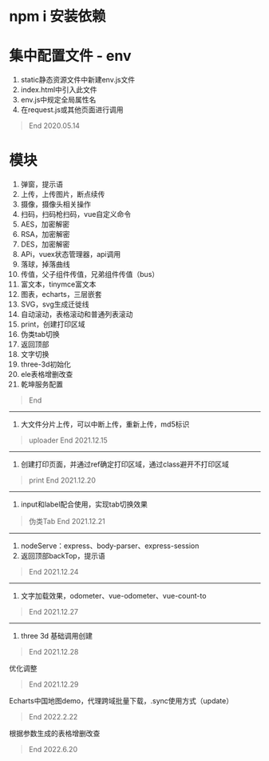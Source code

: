# npm i 安装依赖

# 集中配置文件 - env
1. static静态资源文件中新建env.js文件
2. index.html中引入此文件
3. env.js中规定全局属性名
4. 在request.js或其他页面进行调用
> End 2020.05.14
# 模块
1. 弹窗，提示语
2. 上传，上传图片，断点续传
3. 摄像，摄像头相关操作
4. 扫码，扫码枪扫码，vue自定义命令
5. AES，加密解密
6. RSA，加密解密
7. DES，加密解密
8. APi，vuex状态管理器，api调用
9. 落球，掉落曲线
10. 传值，父子组件传值，兄弟组件传值（bus）
11. 富文本，tinymce富文本
12. 图表，echarts，三层嵌套
13. SVG，svg生成迁徙线
14. 自动滚动，表格滚动和普通列表滚动
15. print，创建打印区域
16. 伪类tab切换
17. 返回顶部
18. 文字切换
19. three-3d初始化
20. ele表格增删改查
21. 乾坤服务配置
> End
---
1. 大文件分片上传，可以中断上传，重新上传，md5标识
> uploader
> End 2021.12.15
---
1. 创建打印页面，并通过ref确定打印区域，通过class避开不打印区域
> print
> End 2021.12.20
---
1. input和label配合使用，实现tab切换效果
> 伪类Tab
> End 2021.12.21
---
1. nodeServe：express、body-parser、express-session
2. 返回顶部backTop，提示语
> End 2021.12.24
---
1. 文字加载效果，odometer、vue-odometer、vue-count-to
> End 2021.12.27
---
1. three 3d 基础调用创建
> End 2021.12.28

优化调整
> End 2021.12.29

Echarts中国地图demo，代理跨域批量下载，.sync使用方式（update）
> End 2022.2.22

根据参数生成的表格增删改查
> End 2022.6.20
